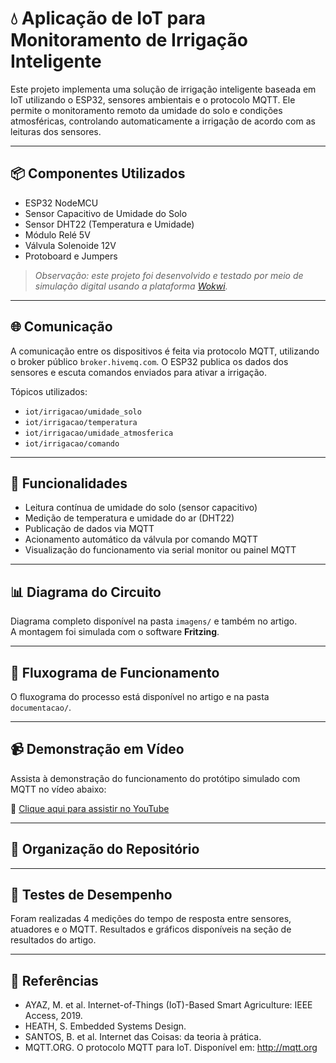 # 💧 Aplicação de IoT para Monitoramento de Irrigação Inteligente

Este projeto implementa uma solução de irrigação inteligente baseada em IoT utilizando o ESP32, sensores ambientais e o protocolo MQTT. Ele permite o monitoramento remoto da umidade do solo e condições atmosféricas, controlando automaticamente a irrigação de acordo com as leituras dos sensores.

---

## 📦 Componentes Utilizados

- ESP32 NodeMCU  
- Sensor Capacitivo de Umidade do Solo  
- Sensor DHT22 (Temperatura e Umidade)  
- Módulo Relé 5V  
- Válvula Solenoide 12V  
- Protoboard e Jumpers

> *Observação: este projeto foi desenvolvido e testado por meio de simulação digital usando a plataforma [Wokwi](https://wokwi.com).*

---

## 🌐 Comunicação

A comunicação entre os dispositivos é feita via protocolo MQTT, utilizando o broker público `broker.hivemq.com`. O ESP32 publica os dados dos sensores e escuta comandos enviados para ativar a irrigação.

Tópicos utilizados:
- `iot/irrigacao/umidade_solo`
- `iot/irrigacao/temperatura`
- `iot/irrigacao/umidade_atmosferica`
- `iot/irrigacao/comando`

---

## 🔧 Funcionalidades

- Leitura contínua de umidade do solo (sensor capacitivo)
- Medição de temperatura e umidade do ar (DHT22)
- Publicação de dados via MQTT
- Acionamento automático da válvula por comando MQTT
- Visualização do funcionamento via serial monitor ou painel MQTT

---

## 📊 Diagrama do Circuito

Diagrama completo disponível na pasta `imagens/` e também no artigo.  
A montagem foi simulada com o software **Fritzing**.

---

## 🧠 Fluxograma de Funcionamento

O fluxograma do processo está disponível no artigo e na pasta `documentacao/`.

---

## 📹 Demonstração em Vídeo

Assista à demonstração do funcionamento do protótipo simulado com MQTT no vídeo abaixo:

🔗 [Clique aqui para assistir no YouTube](https://youtube.com/link-aqui)

---

## 📂 Organização do Repositório


---

## 🧪 Testes de Desempenho

Foram realizadas 4 medições do tempo de resposta entre sensores, atuadores e o MQTT. Resultados e gráficos disponíveis na seção de resultados do artigo.

---

## 📘 Referências

- AYAZ, M. et al. Internet-of-Things (IoT)-Based Smart Agriculture: IEEE Access, 2019.  
- HEATH, S. Embedded Systems Design.  
- SANTOS, B. et al. Internet das Coisas: da teoria à prática.  
- MQTT.ORG. O protocolo MQTT para IoT. Disponível em: http://mqtt.org  
